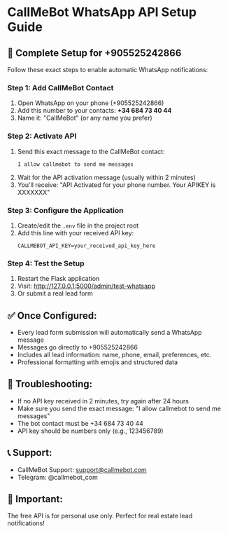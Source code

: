 # CallMeBot WhatsApp API Setup Guide

## 📱 Complete Setup for +905525242866

Follow these exact steps to enable automatic WhatsApp notifications:

### Step 1: Add CallMeBot Contact
1. Open WhatsApp on your phone (+905525242866)
2. Add this number to your contacts: **+34 684 73 40 44**
3. Name it: "CallMeBot" (or any name you prefer)

### Step 2: Activate API
1. Send this exact message to the CallMeBot contact:
   ```
   I allow callmebot to send me messages
   ```
2. Wait for the API activation message (usually within 2 minutes)
3. You'll receive: "API Activated for your phone number. Your APIKEY is XXXXXXX"

### Step 3: Configure the Application
1. Create/edit the `.env` file in the project root
2. Add this line with your received API key:
   ```
   CALLMEBOT_API_KEY=your_received_api_key_here
   ```

### Step 4: Test the Setup
1. Restart the Flask application
2. Visit: http://127.0.0.1:5000/admin/test-whatsapp
3. Or submit a real lead form

## ✅ Once Configured:
- Every lead form submission will automatically send a WhatsApp message
- Messages go directly to +905525242866
- Includes all lead information: name, phone, email, preferences, etc.
- Professional formatting with emojis and structured data

## 🔧 Troubleshooting:
- If no API key received in 2 minutes, try again after 24 hours
- Make sure you send the exact message: "I allow callmebot to send me messages"
- The bot contact must be +34 684 73 40 44
- API key should be numbers only (e.g., 123456789)

## 📞 Support:
- CallMeBot Support: support@callmebot.com
- Telegram: @callmebot_com

## 🚨 Important:
The free API is for personal use only. Perfect for real estate lead notifications!
